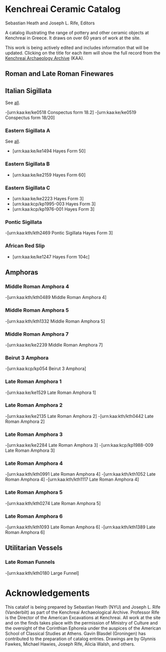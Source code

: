 # Kenchreai Ceramic Catalog
Sebastian Heath and Joseph L. Rife, Editors

A catalog illustrating the range of pottery and other ceramic objects at Kenchreai in Greece. It draws on over 60 years of work at the site.

This work is being actively edited and includes information that will be updated. Clicking on the title for each item will show the full record from the [Kenchreai Archaeology Archive](http://kenchreai.org/kaa) (KAA).

## Roman and Late Roman Finewares

## Italian Sigillata
See [all](http://kenchreai.org/kaa/typology/p-sig-it).

-[urn:kaa:ke/ke0518 Conspectus form 18.2]
-[urn:kaa:ke/ke0519 Conspectus form 18/20]

### Eastern Sigillata A
See [all](http://kenchreai.org/kaa/typology/p-esa).

- [urn:kaa:ke/ke1494 Hayes Form 50]

### Eastern Sigillata B
- [urn:kaa:ke/ke2159 Hayes Form 60]

### Eastern Sigillata C
- [urn:kaa:ke/ke2223 Hayes Form 3]
- [urn:kaa:kcp/kp1995-003 Hayes Form 3]
- [urn:kaa:kcp/kp1976-001 Hayes Form 3]

### Pontic Sigillata
-[urn:kaa:kth/kth2469 Pontic Sigillata Hayes Form 3]

### African Red Slip
- [urn:kaa:ke/ke1247 Hayes Form 104c]

## Amphoras

### Middle Roman Amphora 4
-[urn:kaa:kth/kth0489 Middle Roman Amphora 4]

### Middle Roman Amphora 5
-[urn:kaa:kth/kth1332 Middle Roman Amphora 5]

### Middle Roman Amphora 7
-[urn:kaa:ke/ke2239 Middle Roman Amphora 7]

### Beirut 3 Amphora
-[urn:kaa:kcp/kp054 Beirut 3 Amphora]

### Late Roman Amphora 1
-[urn:kaa:ke/ke1529 Late Roman Amphora 1]

### Late Roman Amphora 2
-[urn:kaa:ke/ke2135 Late Roman Amphora 2]
-[urn:kaa:kth/kth0442 Late Roman Amphora 2]

### Late Roman Amphora 3
-[urn:kaa:ke/ke2284 Late Roman Amphora 3]
-[urn:kaa:kcp/kp1988-009 Late Roman Amphora 3]

### Late Roman Amphora 4
-[urn:kaa:kth/kth0991 Late Roman Amphora 4]
-[urn:kaa:kth/kth1052 Late Roman Amphora 4]
-[urn:kaa:kth/kth1117 Late Roman Amphora 4]

### Late Roman Amphora 5
-[urn:kaa:kth/kth0274 Late Roman Amphora 5]

### Late Roman Amphora 6
-[urn:kaa:kth/kth1093 Late Roman Amphora 6]
-[urn:kaa:kth/kth1389 Late Roman Amphora 6]

## Utilitarian Vessels

### Late Roman Funnels
-[urn:kaa:kth/kth0180 Large Funnel]


# Acknowledgements
This catalof is being prepared by Sebastian Heath (NYU) and Joseph L. Rife (Vanderbilt) as part of the Kenchreai Archaeological Archive. Professor Rife is the Director of the American Excavations at Kenchreai. All work at the site and on the finds takes place with the permission of Ministry of Culture and the oversight of the Corinthian Ephoreia under the auspices of the American School of Classical Studies at Athens. Gavin Blasdel (Groningen) has contributed to the preparation of catalog entries. Drawings are by Glynnis Fawkes, Michael Hawies, Joseph Rife, Alicia Walsh, and others.
